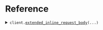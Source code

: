 # Reference
<details><summary><code>client.<a href="src/seed/client.py">extended_inline_request_body</a>(...)</code></summary>
<dl>
<dd>

#### 🔌 Usage

<dl>
<dd>

<dl>
<dd>

```python
from seed import SeedAliasExtends
client = SeedAliasExtends(base_url="https://yourhost.com/path/to/api", )
client.extended_inline_request_body(child='child', )

```
</dd>
</dl>
</dd>
</dl>

#### ⚙️ Parameters

<dl>
<dd>

<dl>
<dd>

**child:** `str` 
    
</dd>
</dl>

<dl>
<dd>

**parent:** `str` 
    
</dd>
</dl>

<dl>
<dd>

**request_options:** `typing.Optional[RequestOptions]` — Request-specific configuration.
    
</dd>
</dl>
</dd>
</dl>


</dd>
</dl>
</details>

